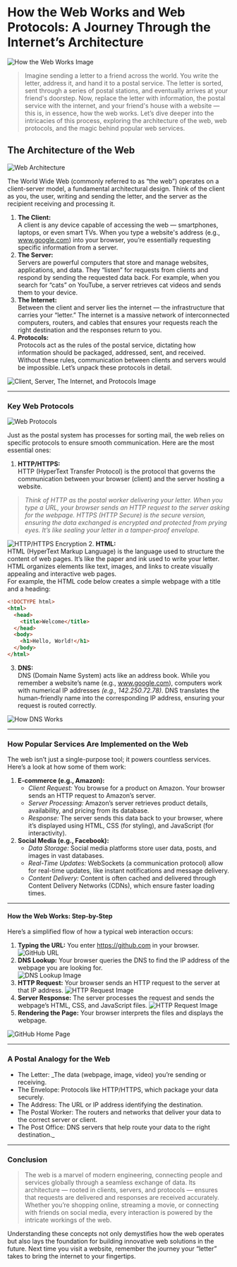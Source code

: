 # How the Web Works and Web Protocols: A Journey Through the Internet’s Architecture

![How the Web Works Image](./how-the-web-works.jpg)

> Imagine sending a letter to a friend across the world. You write the letter, address it, and hand it to a postal service. The letter is sorted, sent through a series of postal stations, and eventually arrives at your friend's doorstep. Now, replace the letter with information, the postal service with the internet, and your friend's house with a website — this is, in essence, how the web works. Let’s dive deeper into the intricacies of this process, exploring the architecture of the web, web protocols, and the magic behind popular web services.


## The Architecture of the Web
![Web Architecture](./What-is-web-application-architecture.png)

The World Wide Web (commonly referred to as “the web”) operates on a client-server model, a fundamental architectural design. Think of the client as you, the user, writing and sending the letter, and the server as the recipient receiving and processing it.

1. **The Client:**  
   A client is any device capable of accessing the web — smartphones, laptops, or even smart TVs. When you type a website's address (e.g., www.google.com) into your browser, you’re essentially requesting specific information from a server.
2. **The Server:**  
   Servers are powerful computers that store and manage websites, applications, and data. They “listen” for requests from clients and respond by sending the requested data back. For example, when you search for “cats” on YouTube, a server retrieves cat videos and sends them to your device.
3. **The Internet:**  
   Between the client and server lies the internet — the infrastructure that carries your “letter.” The internet is a massive network of interconnected computers, routers, and cables that ensures your requests reach the right destination and the responses return to you.
4. **Protocols:**  
   Protocols act as the rules of the postal service, dictating how information should be packaged, addressed, sent, and received. Without these rules, communication between clients and servers would be impossible. Let’s unpack these protocols in detail.

![Client, Server, The Internet, and Protocols Image](./download.png)

---

### Key Web Protocols

![Web Protocols](./photo_2025-01-18_08-52-47%20(3).jpg)

Just as the postal system has processes for sorting mail, the web relies on specific protocols to ensure smooth communication. Here are the most essential ones:

1. **HTTP/HTTPS:**  
   HTTP (HyperText Transfer Protocol) is the protocol that governs the communication between your browser (client) and the server hosting a website.

> _Think of HTTP as the postal worker delivering your letter. When you type a URL, your browser sends an HTTP request to the server asking for the webpage.
> HTTPS (HTTP Secure) is the secure version, ensuring the data exchanged is encrypted and protected from prying eyes. It’s like sealing your letter in a tamper-proof envelope._

![HTTP/HTTPS Encryption](./http-vs-https-difference.webp)
2. **HTML:**  
HTML (HyperText Markup Language) is the language used to structure the content of web pages. It’s like the paper and ink used to write your letter. HTML organizes elements like text, images, and links to create visually appealing and interactive web pages.  
For example, the HTML code below creates a simple webpage with a title and a heading:
```html
<!DOCTYPE html>
<html>
  <head>
    <title>Welcome</title>
  </head>
  <body>
    <h1>Hello, World!</h1>
  </body>
</html>
```
3. **DNS:**  
DNS (Domain Name System) acts like an address book. While you remember a website’s name (e.g., www.google.com), computers work with numerical IP addresses _(e.g., 142.250.72.78)_. DNS translates the human-friendly name into the corresponding IP address, ensuring your request is routed correctly.

![How DNS Works](./how-does-dns-work.png)

---

### How Popular Services Are Implemented on the Web
The web isn’t just a single-purpose tool; it powers countless services. Here’s a look at how some of them work:
1. **E-commerce (e.g., Amazon):**  
    * _Client Request:_ You browse for a product on Amazon. Your browser sends an HTTP request to Amazon’s server.
    * _Server Processing:_ Amazon’s server retrieves product details, availability, and pricing from its database.
    * _Response:_ The server sends this data back to your browser, where it’s displayed using HTML, CSS (for styling), and JavaScript (for interactivity).
2. **Social Media (e.g., Facebook):**
    * _Data Storage:_ Social media platforms store user data, posts, and images in vast databases.
    * _Real-Time Updates:_ WebSockets (a communication protocol) allow for real-time updates, like instant notifications and message delivery.
    * _Content Delivery:_ Content is often cached and delivered through Content Delivery Networks (CDNs), which ensure faster loading times.

---

#### How the Web Works: Step-by-Step
Here’s a simplified flow of how a typical web interaction occurs:
1. **Typing the URL:** You enter https://github.com in your browser.
![GitHub URL](./photo_2025-01-18_08-52-46.jpg)
2. **DNS Lookup:** Your browser queries the DNS to find the IP address of the webpage you are looking for.  
![DNS Lookup Image](./reverse-dns-lookup-diagram.webp)
3. **HTTP Request:** Your browser sends an HTTP request to the server at that IP address.
![HTTP Request Image](./photo_2025-01-18_08-52-47%20(2).jpg)
4. **Server Response:** The server processes the request and sends the webpage’s HTML, CSS, and JavaScript files.
![HTTP Request Image](./photo_2025-01-18_08-52-47.jpg)
5. **Rendering the Page:** Your browser interprets the files and displays the webpage.

![GitHub Home Page](./The-Sign-in-button-on-GitHub_s-website-homepage-1024x465.webp)

---
### A Postal Analogy for the Web

* The Letter: 
 _The data (webpage, image, video) you’re sending or receiving.  
* The Envelope: Protocols like HTTP/HTTPS, which package your data securely.  
* The Address: The URL or IP address identifying the destination.  
* The Postal Worker: The routers and networks that deliver your data to the correct server or client.  
* The Post Office: DNS servers that help route your data to the right destination._

----

### Conclusion
> The web is a marvel of modern engineering, connecting people and services globally through a seamless exchange of data. Its architecture — rooted in clients, servers, and protocols — ensures that requests are delivered and responses are received accurately. Whether you’re shopping online, streaming a movie, or connecting with friends on social media, every interaction is powered by the intricate workings of the web.

Understanding these concepts not only demystifies how the web operates but also lays the foundation for building innovative web solutions in the future. Next time you visit a website, remember the journey your “letter” takes to bring the internet to your fingertips.
